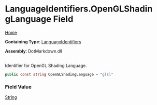 # LanguageIdentifiers\.OpenGLShadingLanguage Field

[Home](../../../README.md)

**Containing Type**: [LanguageIdentifiers](../README.md)

**Assembly**: DotMarkdown\.dll

\
Identifier for OpenGL Shading Language\.

```csharp
public const string OpenGLShadingLanguage = "glsl"
```

### Field Value

[String](https://docs.microsoft.com/en-us/dotnet/api/system.string)

